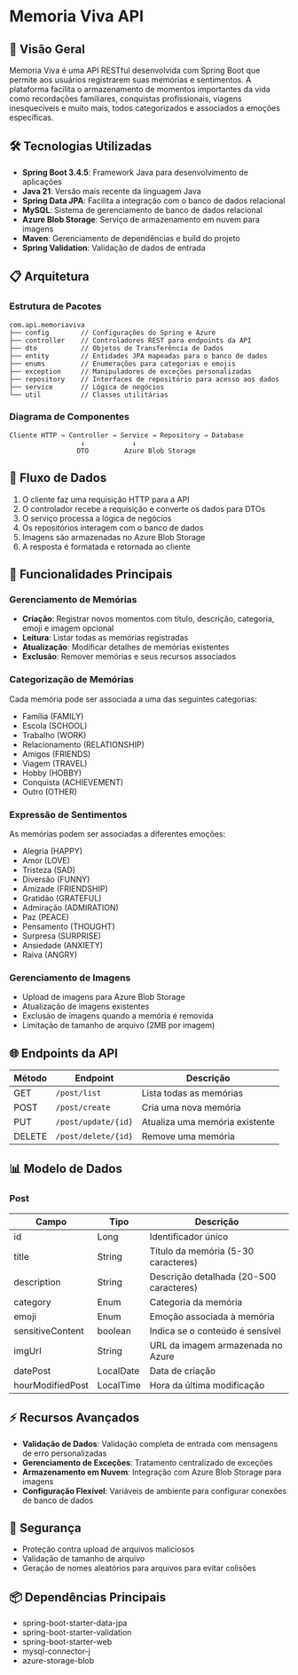 # Memoria Viva API

## 🌟 Visão Geral
Memoria Viva é uma API RESTful desenvolvida com Spring Boot que permite aos usuários registrarem suas memórias e sentimentos. A plataforma facilita o armazenamento de momentos importantes da vida como recordações familiares, conquistas profissionais, viagens inesquecíveis e muito mais, todos categorizados e associados a emoções específicas.

## 🛠️ Tecnologias Utilizadas
- **Spring Boot 3.4.5**: Framework Java para desenvolvimento de aplicações
- **Java 21**: Versão mais recente da linguagem Java
- **Spring Data JPA**: Facilita a integração com o banco de dados relacional
- **MySQL**: Sistema de gerenciamento de banco de dados relacional
- **Azure Blob Storage**: Serviço de armazenamento em nuvem para imagens
- **Maven**: Gerenciamento de dependências e build do projeto
- **Spring Validation**: Validação de dados de entrada

## 📋 Arquitetura

### Estrutura de Pacotes
```
com.api.memoriaviva
├── config        // Configurações do Spring e Azure
├── controller    // Controladores REST para endpoints da API
├── dto           // Objetos de Transferência de Dados
├── entity        // Entidades JPA mapeadas para o banco de dados
├── enums         // Enumerações para categorias e emojis
├── exception     // Manipuladores de exceções personalizadas
├── repository    // Interfaces de repositório para acesso aos dados
├── service       // Lógica de negócios
└── util          // Classes utilitárias
```

### Diagrama de Componentes
```
Cliente HTTP → Controller → Service → Repository → Database
                  ↓            ↓
                 DTO         Azure Blob Storage
```

## 🔄 Fluxo de Dados
1. O cliente faz uma requisição HTTP para a API
2. O controlador recebe a requisição e converte os dados para DTOs
3. O serviço processa a lógica de negócios
4. Os repositórios interagem com o banco de dados
5. Imagens são armazenadas no Azure Blob Storage
6. A resposta é formatada e retornada ao cliente

## 📝 Funcionalidades Principais

### Gerenciamento de Memórias
- **Criação**: Registrar novos momentos com título, descrição, categoria, emoji e imagem opcional
- **Leitura**: Listar todas as memórias registradas
- **Atualização**: Modificar detalhes de memórias existentes
- **Exclusão**: Remover memórias e seus recursos associados

### Categorização de Memórias
Cada memória pode ser associada a uma das seguintes categorias:
- Família (FAMILY)
- Escola (SCHOOL)
- Trabalho (WORK)
- Relacionamento (RELATIONSHIP)
- Amigos (FRIENDS)
- Viagem (TRAVEL)
- Hobby (HOBBY)
- Conquista (ACHIEVEMENT)
- Outro (OTHER)

### Expressão de Sentimentos
As memórias podem ser associadas a diferentes emoções:
- Alegria (HAPPY)
- Amor (LOVE)
- Tristeza (SAD)
- Diversão (FUNNY)
- Amizade (FRIENDSHIP)
- Gratidão (GRATEFUL)
- Admiração (ADMIRATION)
- Paz (PEACE)
- Pensamento (THOUGHT)
- Surpresa (SURPRISE)
- Ansiedade (ANXIETY)
- Raiva (ANGRY)

### Gerenciamento de Imagens
- Upload de imagens para Azure Blob Storage
- Atualização de imagens existentes
- Exclusão de imagens quando a memória é removida
- Limitação de tamanho de arquivo (2MB por imagem)

## 🌐 Endpoints da API

| Método | Endpoint | Descrição |
|--------|----------|-----------|
| GET | `/post/list` | Lista todas as memórias |
| POST | `/post/create` | Cria uma nova memória |
| PUT | `/post/update/{id}` | Atualiza uma memória existente |
| DELETE | `/post/delete/{id}` | Remove uma memória |

## 📊 Modelo de Dados

### Post
| Campo | Tipo | Descrição |
|-------|------|-----------|
| id | Long | Identificador único |
| title | String | Título da memória (5-30 caracteres) |
| description | String | Descrição detalhada (20-500 caracteres) |
| category | Enum | Categoria da memória |
| emoji | Enum | Emoção associada à memória |
| sensitiveContent | boolean | Indica se o conteúdo é sensível |
| imgUrl | String | URL da imagem armazenada no Azure |
| datePost | LocalDate | Data de criação |
| hourModifiedPost | LocalTime | Hora da última modificação |

## ⚡ Recursos Avançados
- **Validação de Dados**: Validação completa de entrada com mensagens de erro personalizadas
- **Gerenciamento de Exceções**: Tratamento centralizado de exceções
- **Armazenamento em Nuvem**: Integração com Azure Blob Storage para imagens
- **Configuração Flexível**: Variáveis de ambiente para configurar conexões de banco de dados

## 🔐 Segurança
- Proteção contra upload de arquivos maliciosos
- Validação de tamanho de arquivo
- Geração de nomes aleatórios para arquivos para evitar colisões

## 📦 Dependências Principais
- spring-boot-starter-data-jpa
- spring-boot-starter-validation
- spring-boot-starter-web
- mysql-connector-j
- azure-storage-blob
